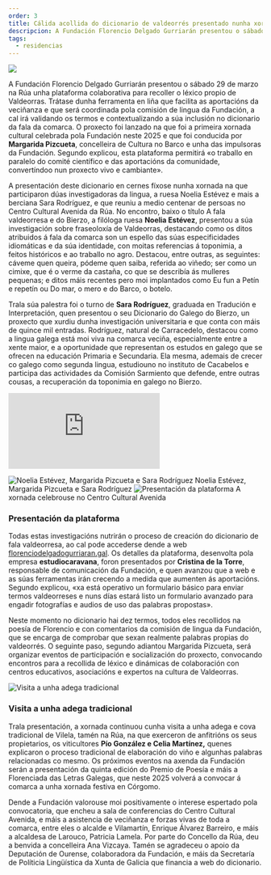 ```yaml
---
order: 3
title: Cálida acollida do dicionario de valdeorrés presentado nunha xornada na Rúa
descripcion: A Fundación Florencio Delgado Gurriarán presentou o sábado 29 de marzo na Rúa unha plataforma colaborativa para recoller o léxico propio de Valdeorras.
tags:
  - residencias
---
```


![](/media/actividades/3/Xornada-lingua_Fundacion-FDG_10.jpg)

A Fundación Florencio Delgado Gurriarán presentou o sábado 29 de marzo na Rúa unha plataforma colaborativa para recoller o léxico propio de Valdeorras. Trátase dunha ferramenta en liña que facilita as aportacións da veciñanza e que será coordinada pola comisión de lingua da Fundación, a cal irá validando os termos e contextualizando a súa inclusión no dicionario da fala da comarca. O proxecto foi lanzado na que foi a primeira xornada cultural celebrada pola Fundación neste 2025 e que foi conducida por **Margarida Pizcueta**, concelleira de Cultura no Barco e unha das impulsoras da Fundación. Segundo explicou, esta plataforma permitirá «o traballo en paralelo do comité científico e das aportacións da comunidade, convertíndoo nun proxecto vivo e cambiante».

A presentación deste dicionario en cernes fíxose nunha xornada na que participaron dúas investigadoras da lingua, a ruesa Noelia Estévez e mais a berciana Sara Rodríguez, e que reuniu a medio centenar de persoas no Centro Cultural Avenida da Rúa. No encontro, baixo o título A fala valdeorresa e do Bierzo, a filóloga ruesa **Noelia Estévez**, presentou a súa investigación sobre fraseoloxía de Valdeorras, destacando como os ditos atribuidos á fala da comarca son un espello das súas especificidades idiomáticas e da súa identidade, con moitas referencias á toponimia, a feitos históricos e ao traballo no agro. Destacou, entre outras, as seguintes: cáveme quen queira, pódeme quen saiba, referida ao viñedo; ser como un cimixe, que é o verme da castaña, co que se describía ás mulleres pequenas; e ditos máis recentes pero moi implantados como Eu fun a Petín e repetín ou Do mar, o mero e do Barco, o botelo.

Trala súa palestra foi o turno de **Sara Rodríguez**, graduada en Tradución e Interpretación, quen presentou o seu Dicionario do Galego do Bierzo, un proxecto que xurdiu dunha investigación universitaria e que conta con máis de quince mil entradas. Rodríguez, natural de Carracedelo, destacou como a lingua galega está moi viva na comarca veciña, especialmente entre a xente maior, e a oportunidade que representan os estudos en galego que se ofrecen na educación Primaria e Secundaria. Ela mesma, ademais de crecer co galego como segunda lingua, estudiouno no instituto de Cacabelos e participa das actividades da Comisión Sarmiento que defende, entre outras cousas, a recuperación da toponimia en galego no Bierzo.

<iframe src="https://www.youtube.com/embed/n5lchMNWTvM" title="Xornada «A fala valdeorresa e do Bierzo»" frameborder="0" allow="accelerometer; autoplay; clipboard-write; encrypted-media; gyroscope; picture-in-picture; web-share" referrerpolicy="strict-origin-when-cross-origin" allowfullscreen></iframe>

![Noelia Estévez, Margarida Pizcueta e Sara Rodríguez](/media/actividades/3/Xornada-lingua_Fundacion-FDG_6.jpg)
Noelia Estévez, Margarida Pizcueta e Sara Rodríguez
![Presentación da plataforma](/media/actividades/3/Xornada-lingua_Fundacion-FDG_4.jpg)
A xornada celebrouse no Centro Cultural Avenida

### Presentación da plataforma

Todas estas investigacións nutrirán o proceso de creación do dicionario de fala valdeorresa, ao cal pode accederse dende a web [florenciodelgadogurriaran.gal](https://florenciodelgadogurriaran.gal/). Os detalles da plataforma, desenvolta pola empresa **estudiocaravana**, foron presentados por **Cristina de la Torre**, responsable de comunicación da Fundación, e quen avanzou que a web e as súas ferramentas irán crecendo a medida que aumenten ás aportacións. Segundo explicou, «xa está operativo un formulario básico para enviar termos valdeorreses e nuns días estará listo un formulario avanzado para engadir fotografías e audios de uso das palabras propostas».

Neste momento no dicionario hai dez termos, todos eles recollidos na poesía de Florencio e con comentarios da comisión de lingua da Fundación, que se encarga de comprobar que sexan realmente palabras propias do valdeorrés. O seguinte paso, segundo adiantou Margarida Pizcueta, será organizar eventos de participación e socialización do proxecto, convocando encontros para a recollida de léxico e dinámicas de colaboración con centros educativos, asociacións e expertos na cultura de Valdeorras.

![Visita a unha adega tradicional](/media/actividades/3/Xornada-lingua_Fundacion-FDG_11.jpg)

### Visita a unha adega tradicional

Trala presentación, a xornada continuou cunha visita a unha adega e cova tradicional de Vilela, tamén na Rúa, na que exerceron de anfitrións os seus propietarios, os viticultores **Pío González e Celia Martínez,** quenes explicaron o proceso tradicional de elaboración do viño e algunhas palabras relacionadas co mesmo. Os próximos eventos na axenda da Fundación serán a presentación da quinta edición do Premio de Poesía e máis a Florenciada das Letras Galegas, que neste 2025 volverá a convocar á comarca a unha xornada festiva en Córgomo.

Dende a Fundación valorouse moi positivamente o interese espertado pola convocatoria, que encheu a sala de conferencias do Centro Cultural Avenida, e máis a asistencia de veciñanza e forzas vivas de toda a comarca, entre eles o alcalde e Vilamartín, Enrique Álvarez Barreiro, e máis a alcaldesa de Larouco, Patricia Lamela. Por parte do Concello da Rúa, deu a benvida a concelleira Ana Vizcaya. Tamén se agradeceu o apoio da Deputación de Ourense, colaboradora da Fundación, e máis da Secretaría de Políticia Lingüística da Xunta de Galicia que financia a web do dicionario.
